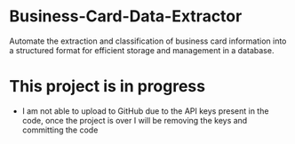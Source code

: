 # Business-Card-Data-Extractor
Automate the extraction and classification of business card information into a structured format for efficient storage and management in a database.

# This project is in progress
- I am not able to upload to GitHub due to the API keys present in the code, once the project is over I will be removing the keys and committing the code
